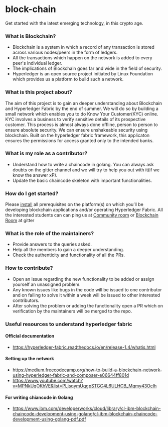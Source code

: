 # block-chain
Get started with the latest emerging technology, in this crypto age.
### What is Blockchain?
- Blockchain is a system in which a record of any transaction is stored across various nodes/peers in the form of ledgers.
- All the transactions which happen on the network is added to every peer's individual ledger.
- The implications of Blockchain goes far and wide in the field of security.
- Hyperledger is an open source project initiated by Linux Foundation which provides us a platform to build such a network.
### What is this project about?
The aim of this project is to gain an deeper understanding about Blockchain and Hyperledger Fabric by the end of summer. We will do so by building a small network which enables you to do Know Your Customer(KYC) online.  
KYC involves a business to verify sensitive details of its prospective customer. This process is almost always done offline, person to person to ensure absolute security. We can ensure unshakeable security using blockchain. Built on the hyperledger fabric framework, this applicaton ensures the permissions for access granted only to the intended banks. 
### What is my role as a contributor?
- Understand how to write a chaincode in golang. You can always ask doubts on the gitter channel and we will try to help you out with it(if we know the answer xP).
- Update the basic chaincode skeleton with important functionalities.
### How do I get started?	
Please [install](https://github.com/oss2019/block-chain/blob/master/INSTALL.md) all prerequisites on the platform(s) on which you’ll be developing blockchain applications and/or operating Hyperledger Fabric.
All the interested students can can ping us at [Community room](https://gitter.im/oss2019/community) or [Blockchain Room](https://gitter.im/oss2019/block-chain) at gitter
### What is the role of the maintainers?
- Provide answers to the queries asked.
- Help all the members to gain a deeper understanding.
- Check the authenticity and functionality of all the PRs.
### How to contribute?
- Open an issue regarding the new functionality to be added or assign yourself an unassigned problem.
- Any known issues like bugs in the code will be issued to one contributor and on failing to solve it within a week will be issued to other interested contributors.
- After solving the problem or adding the functionality open a PR which on verification by the maintainers will be merged to the repo.
### Useful resources to understand hyperledger fabric
#### Official documentation
- https://hyperledger-fabric.readthedocs.io/en/release-1.4/whatis.html
#### Setting up the network
- https://medium.freecodecamp.org/how-to-build-a-blockchain-network-using-hyperledger-fabric-and-composer-e06644ff801d
- https://www.youtube.com/watch?v=MPNkUqOKhVE&list=PLjsqymUqgpSTGC4L6ULHCB_Mqmy43OcIh
#### For writing chiancode in Golang
- https://www.ibm.com/developerworks/cloud/library/cl-ibm-blockchain-chaincode-development-using-golang/cl-ibm-blockchain-chaincode-development-using-golang-pdf.pdf
